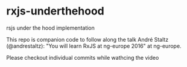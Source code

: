 # rxjs-underthehood
rsjs under the hood implementation

This repo is companion code to follow along the talk André Staltz (@andrestaltz): "You will learn RxJS at ng-europe 2016" at ng-europe.

Please checkout individual commits while wathcing the video
